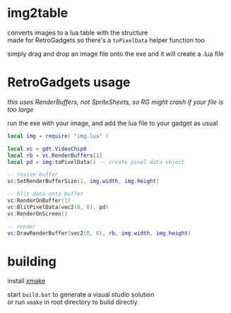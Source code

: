 # img2table
converts images to a lua table with the structure  
made for RetroGadgets so there's a `toPixelData` helper function too  

simply drag and drop an image file onto the exe and it will create a .lua file

# RetroGadgets usage
*this uses RenderBuffers, not SpriteSheets, so RG might crash if your file is too large*  

run the exe with your image, and add the lua file to your gadget as usual
```lua
local img = require( "img.lua" )

local vc = gdt.VideoChip0
local rb = vc.RenderBuffers[1]
local pd = img:toPixelData() -- create pixel data object

-- resize buffer
vc:SetRenderBufferSize(1, img.width, img.height)

-- blit data onto buffer
vc:RenderOnBuffer(1)
vc:BlitPixelData(vec2(0, 0), pd)
vc:RenderOnScreen()

-- render
vc:DrawRenderBuffer(vec2(0, 0), rb, img.width, img.height)
```

# building
install [xmake](https://xmake.io/#/)  

start `build.bat` to generate a visual studio solution  
or run `xmake` in root directory to build directly
